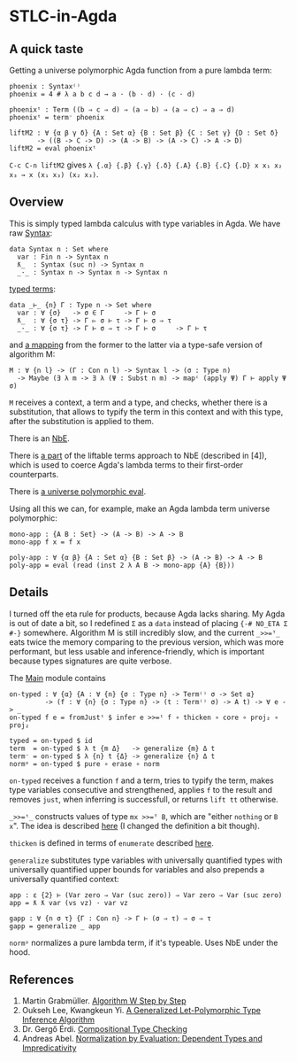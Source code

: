 # STLC-in-Agda

## A quick taste

Getting a universe polymorphic Agda function from a pure lambda term: 

```
phoenix : Syntax⁽⁾
phoenix = 4 # λ a b c d → a · (b · d) · (c · d)

phoenixᵗ : Term ((b ⇒ c ⇒ d) ⇒ (a ⇒ b) ⇒ (a ⇒ c) ⇒ a ⇒ d)
phoenixᵗ = term⁻ phoenix

liftM2 : ∀ {α β γ δ} {A : Set α} {B : Set β} {C : Set γ} {D : Set δ}
       -> ((B -> C -> D) -> (A -> B) -> (A -> C) -> A -> D)
liftM2 = eval phoenixᵗ
```

`C-c C-n liftM2` gives `λ {.α} {.β} {.γ} {.δ} {.A} {.B} {.C} {.D} x x₁ x₂ x₃ →
  x (x₁ x₃) (x₂ x₃)`.

## Overview

This is simply typed lambda calculus with type variables in Agda. We have raw [Syntax](https://github.com/effectfully/STLC-in-Agda/blob/master/Core/Syntax.agda):

```
data Syntax n : Set where
  var : Fin n -> Syntax n
  ƛ_  : Syntax (suc n) -> Syntax n
  _·_ : Syntax n -> Syntax n -> Syntax n
```

[typed terms](https://github.com/effectfully/STLC-in-Agda/blob/master/Core/Term.agda):

```
data _⊢_ {n} Γ : Type n -> Set where
  var : ∀ {σ}   -> σ ∈ Γ     -> Γ ⊢ σ
  ƛ_  : ∀ {σ τ} -> Γ ▻ σ ⊢ τ -> Γ ⊢ σ ⇒ τ
  _·_ : ∀ {σ τ} -> Γ ⊢ σ ⇒ τ -> Γ ⊢ σ     -> Γ ⊢ τ
```

and [a mapping](https://github.com/effectfully/STLC-in-Agda/blob/master/M/Main.agda) from the former to the latter via a type-safe version of algorithm M:

```
M : ∀ {n l} -> (Γ : Con n l) -> Syntax l -> (σ : Type n)
  -> Maybe (∃ λ m -> ∃ λ (Ψ : Subst n m) -> mapᶜ (apply Ψ) Γ ⊢ apply Ψ σ)
```

`M` receives a context, a term and a type, and checks, whether there is a substitution, that allows to typify the term in this context and with this type, after the substitution is applied to them.

There is an [NbE](https://github.com/effectfully/STLC-in-Agda/blob/master/NbE/Main.agda).

There is [a part](https://github.com/effectfully/STLC-in-Agda/blob/master/NbE/Liftable.agda) of the liftable terms approach to NbE (described in [4]), which is used to coerce Agda's lambda terms to their first-order counterparts.

There is [a universe polymorphic eval](https://github.com/effectfully/STLC-in-Agda/blob/master/Core/Eval.agda).

Using all this we can, for example, make an Agda lambda term universe polymorphic:

```
mono-app : {A B : Set} -> (A -> B) -> A -> B
mono-app f x = f x

poly-app : ∀ {α β} {A : Set α} {B : Set β} -> (A -> B) -> A -> B
poly-app = eval (read (inst 2 λ A B -> mono-app {A} {B}))
```

## Details

I turned off the eta rule for products, because Agda lacks sharing. My Agda is out of date a bit, so I redefined `Σ` as a `data` instead of placing `{-# NO_ETA Σ #-}` somewhere. Algorithm M is still incredibly slow, and the current `_>>=ᵀ_` eats twice the memory comparing to the previous version, which was more performant, but less usable and inference-friendly, which is important because types signatures are quite verbose.

The [Main](https://github.com/effectfully/STLC-in-Agda/blob/master/Main.agda) module contains

```
on-typed : ∀ {α} {A : ∀ {n} {σ : Type n} -> Term⁽⁾ σ -> Set α}
         -> (f : ∀ {n} {σ : Type n} -> (t : Term⁽⁾ σ) -> A t) -> ∀ e -> _
on-typed f e = fromJustᵗ $ infer e >>=ᵗ f ∘ thicken ∘ core ∘ proj₂ ∘ proj₂

typed = on-typed $ id
term  = on-typed $ λ t {m Δ}   -> generalize {m} Δ t
term⁻ = on-typed $ λ {n} t {Δ} -> generalize {n} Δ t
normᵖ = on-typed $ pure ∘ erase ∘ norm
```

`on-typed` receives a function `f` and a term, tries to typify the term, makes type variables consecutive and strengthened, applies `f` to the result and removes `just`, when inferring is successfull, or returns `lift tt` otherwise.

`_>>=ᵗ_` constructs values of type `mx >>=ᵀ B`, which are "either `nothing` or `B x`". The idea is described [here](http://stackoverflow.com/questions/31105947/eliminating-a-maybe-at-the-type-level) (I changed the definition a bit though).

`thicken` is defined in terms of `enumerate` described [here](http://stackoverflow.com/questions/33345899/how-to-enumerate-the-elements-of-a-list-by-fins-in-linear-time).

`generalize` substitutes type variables with universally quantified types with universally quantified upper bounds for variables and also prepends a universally quantified context:

```
app : ε {2} ⊢ (Var zero ⇒ Var (suc zero)) ⇒ Var zero ⇒ Var (suc zero)
app = ƛ ƛ var (vs vz) · var vz

gapp : ∀ {n σ τ} {Γ : Con n} -> Γ ⊢ (σ ⇒ τ) ⇒ σ ⇒ τ
gapp = generalize _ app
```

`normᵖ` normalizes a pure lambda term, if it's typeable. Uses NbE under the hood.

## References

1. Martin Grabmüller. [Algorithm W Step by Step](https://github.com/wh5a/Algorithm-W-Step-By-Step)
2. Oukseh Lee, Kwangkeun Yi. [A Generalized Let-Polymorphic Type Inference Algorithm](http://citeseerx.ist.psu.edu/viewdoc/summary?doi=10.1.1.41.6832)
3. Dr. Gergő Érdi. [Compositional Type Checking](http://gergo.erdi.hu/projects/tandoori/Tandoori-Compositional-Typeclass.pdf)
4. Andreas Abel. [Normalization by Evaluation:
Dependent Types and Impredicativity](http://www2.tcs.ifi.lmu.de/~abel/habil.pdf)